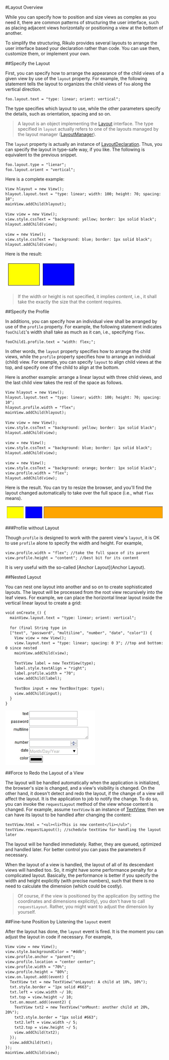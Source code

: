 #Layout Overview

While you can specify how to position and size views as complex as you need it, there are common patterns of structuring the user interface, such as placing adjacent views horizontally or positioning a view at the bottom of another.

To simplify the structuring, Rikulo provides several layouts to arrange the user interface based your declaration rather than code. You can use them, customize them, or implement your own.

##Specify the Layout

First, you can specify how to arrange the appearance of the child views of a given view by use of the `layout` property. For example, the following statement tells the layout to organizes the child views of `foo` along the vertical direction.

    foo.layout.text = "type: linear; orient: vertical";

The type specifies which layout to use, while the other parameters specify the details, such as orientation, spacing and so on.

>A layout is an object implementing the [Layout](api:layout) interface. The type specified in `layout` actually refers to one of the layouts managed by the layout manager ([LayoutManager](api:layout)).

The `layout` property is actually an instance of [LayoutDeclaration](api:view). Thus, you can specify the layout in type-safe way, if you like. The following is equivalent to the previous snippet.

    foo.layout.type = "lienar";
    foo.layout.orient = "vertical";

Here is a complete example:

    View hlayout = new View();
    hlayout.layout.text = "type: linear; width: 100; height: 70; spacing: 10";
    mainView.addChild(hlayout);

    View view = new View();
    view.style.cssText = "background: yellow; border: 1px solid black";
    hlayout.addChild(view);

    view = new View();
    view.style.cssText = "background: blue; border: 1px solid black";
    hlayout.addChild(view);

Here is the result:

![Layout Example 1](layout-ex1.jpg?raw=true)

> If the width or height is not specified, it implies *content*, i.e., it shall take the exactly the size that the content requires.

##Specify the Profile

In additions, you can specify how an individual view shall be arranged by use of the `profile` property. For example, the following statement indicates `fooChild1`'s width shall take as much as it can, i.e., specifying `flex`.

    fooChild1.profile.text = "width: flex;";

In other words, the `layout` property specifies how to arrange the child views, while the `profile` property specifies how to arrange an individual (child) view. For example, you can specify `layout` to align child views at the top, and specify one of the child to align at the bottom.

Here is another example: arrange a linear layout with three child views, and the last child view takes the rest of the space as follows.

    View hlayout = new View();
    hlayout.layout.text = "type: linear; width: 100; height: 70; spacing: 10";
    hlayout.profile.width = "flex";
    mainView.addChild(hlayout);

    View view = new View();
    view.style.cssText = "background: yellow; border: 1px solid black";
    hlayout.addChild(view);

    view = new View();
    view.style.cssText = "background: blue; border: 1px solid black";
    hlayout.addChild(view);

    view = new View();
    view.style.cssText = "background: orange; border: 1px solid black";
    view.profile.width = "flex";
    hlayout.addChild(view);

Here is the result. You can try to resize the browser, and you'll find the layout changed automatically to take over the full space (i.e., what `flex` means).

![Layout Example 2](layout-ex2.jpg?raw=true)

###Profile without Layout

Though `profile` is designed to work with the parent view's `layout`, it is OK to use `profile` alone to specify the width and height. For example,

    view.profile.width = "flex"; //take the full space of its parent
    view.profile.height = "content"; //best bit for its content

It is very useful with the so-called [Anchor Layout](Anchor Layout).

##Nested Layout

You can nest one layout into another and so on to create sophisticated layouts. The layout will be processed from the root view recursively into the leaf views. For example, we can place the horizontal linear layout inside the vertical linear layout to create a grid:

    void onCreate_() {
      mainView.layout.text = "type: linear; orient: vertical";

      for (final String type in
      ["text", "password", "multiline", "number", "date", "color"]) {
        View view = new View();
        view.layout.text = "type: linear; spacing: 0 3"; //top and bottom: 0 since nested
        mainView.addChild(view);

        TextView label = new TextView(type);
        label.style.textAlign = "right";
        label.profile.width = "70";
        view.addChild(label);

        TextBox input = new TextBox(type: type);
        view.addChild(input);
      }
    }

![Nested Layout](layout-ex-nested.jpg?raw=true)

##Force to Redo the Layout of a View

The layout will be handled automatically when the application is initialized, the browser's size is changed, and a view's visibility is changed. On the other hand, it doesn't detect and redo the layout, if the change of a view will affect the layout. It is the application to job to notify the change. To do so, you can invoke the `requestLayout` method of the view whose content is changed. For example, assume `textView` is an instance of [TextView](api:view), then we can have its layout to be handled after changing the content:

    textView.html = "<ul><li>This is new content</li></ul>";
    textView.requestLayout(); //schedule textView for handling the layout later

The layout will be handled immediately. Rather, they are queued, optimized and handled later. For better control you can pass the parameters if necessary.

When the layout of a view is handled, the layout of all of its descendant views will handled too. So, it might have some performance penalty for a complicated layout. Basically, the performance is better if you specify the width and height explicitly (with precise numbers), such that there is no need to calculate the dimension (which could be costly).

> Of course, if the view is positioned by the application (by setting the coordinates and dimensions explicitly), you don't have to call `requestLayout`. Rather, you might want to adjust the dimension by yourself.

##Fine-tune Position by Listening the `layout` event

After the layout has done, the `layout` event is fired. It is the moment you can adjust the layout in code if necessary. For example,

    View view = new View();
    view.style.backgroundColor = "#ddb";
    view.profile.anchor = "parent";
    view.profile.location = "center center";
    view.profile.width = "70%";
    view.profile.height = "80%";
    view.on.layout.add((event) {
      TextView txt = new TextView("onLayout: A child at 10%, 10%");
      txt.style.border = "1px solid #663";
      txt.left = view.width ~/ 10;
      txt.top = view.height ~/ 10;
      txt.on.mount.add((event2) {
        TextView txt2 = new TextView("onMount: another child at 20%, 20%");
        txt2.style.border = "1px solid #663";
        txt2.left = view.width ~/ 5;
        txt2.top = view.height ~/ 5;
        view.addChild(txt2);
      });
      view.addChild(txt);
    });
    mainView.addChild(view);
